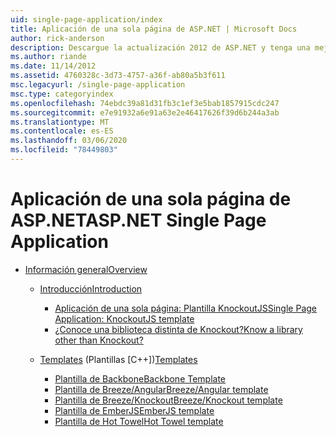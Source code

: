 ```yaml
---
uid: single-page-application/index
title: Aplicación de una sola página de ASP.NET | Microsoft Docs
author: rick-anderson
description: Descargue la actualización 2012 de ASP.NET y tenga una mejor experiencia de un extremo a otro para la creación de aplicaciones con interacciones del lado cliente significativas mediante JavaScript...
ms.author: riande
ms.date: 11/14/2012
ms.assetid: 4760328c-3d73-4757-a36f-ab80a5b3f611
msc.legacyurl: /single-page-application
msc.type: categoryindex
ms.openlocfilehash: 74ebdc39a81d31fb3c1ef3e5bab1857915cdc247
ms.sourcegitcommit: e7e91932a6e91a63e2e46417626f39d6b244a3ab
ms.translationtype: MT
ms.contentlocale: es-ES
ms.lasthandoff: 03/06/2020
ms.locfileid: "78449803"
---
```

# <a name="aspnet-single-page-application"></a><span data-ttu-id="fa345-103">Aplicación de una sola página de ASP.NET</span><span class="sxs-lookup"><span data-stu-id="fa345-103">ASP.NET Single Page Application</span></span>

- [<span data-ttu-id="fa345-104">Información general</span><span class="sxs-lookup"><span data-stu-id="fa345-104">Overview</span></span>](overview/index.md)

    - [<span data-ttu-id="fa345-105">Introducción</span><span class="sxs-lookup"><span data-stu-id="fa345-105">Introduction</span></span>](overview/introduction/index.md)

        - [<span data-ttu-id="fa345-106">Aplicación de una sola página: Plantilla KnockoutJS</span><span class="sxs-lookup"><span data-stu-id="fa345-106">Single Page Application: KnockoutJS template</span></span>](overview/introduction/knockoutjs-template.md)
        - [<span data-ttu-id="fa345-107">¿Conoce una biblioteca distinta de Knockout?</span><span class="sxs-lookup"><span data-stu-id="fa345-107">Know a library other than Knockout?</span></span>](overview/introduction/other-libraries.md)
    - <span data-ttu-id="fa345-108">[Templates](overview/templates/index.md) (Plantillas [C++])</span><span class="sxs-lookup"><span data-stu-id="fa345-108">[Templates](overview/templates/index.md)</span></span>

        - [<span data-ttu-id="fa345-109">Plantilla de Backbone</span><span class="sxs-lookup"><span data-stu-id="fa345-109">Backbone Template</span></span>](overview/templates/backbonejs-template.md)
        - [<span data-ttu-id="fa345-110">Plantilla de Breeze/Angular</span><span class="sxs-lookup"><span data-stu-id="fa345-110">Breeze/Angular template</span></span>](overview/templates/breezeangular-template.md)
        - [<span data-ttu-id="fa345-111">Plantilla de Breeze/Knockout</span><span class="sxs-lookup"><span data-stu-id="fa345-111">Breeze/Knockout template</span></span>](overview/templates/breezeknockout-template.md)
        - [<span data-ttu-id="fa345-112">Plantilla de EmberJS</span><span class="sxs-lookup"><span data-stu-id="fa345-112">EmberJS template</span></span>](overview/templates/emberjs-template.md)
        - [<span data-ttu-id="fa345-113">Plantilla de Hot Towel</span><span class="sxs-lookup"><span data-stu-id="fa345-113">Hot Towel template</span></span>](overview/templates/hottowel-template.md)
